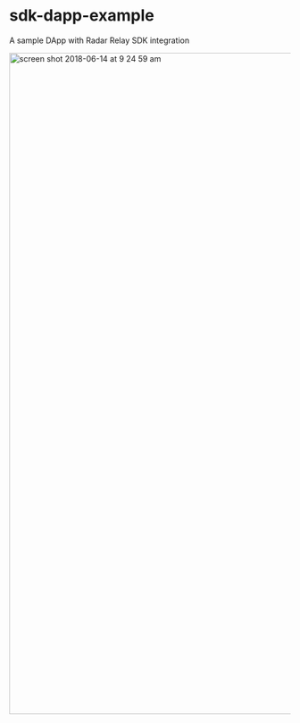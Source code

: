 # sdk-dapp-example
A sample DApp with Radar Relay SDK integration

<img width="1184" alt="screen shot 2018-06-14 at 9 24 59 am" src="https://user-images.githubusercontent.com/20102664/41422077-68fc31c8-6fb5-11e8-842b-325bf30e8f99.png">

